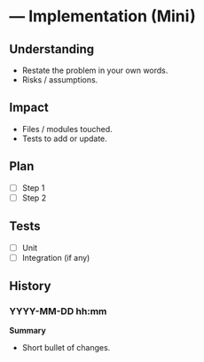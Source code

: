 # <Task title> — Implementation (Mini)

## Understanding
- Restate the problem in your own words.
- Risks / assumptions.

## Impact
- Files / modules touched.
- Tests to add or update.

## Plan
- [ ] Step 1
- [ ] Step 2

## Tests
- [ ] Unit
- [ ] Integration (if any)

## History
### YYYY-MM-DD hh:mm
**Summary**
- Short bullet of changes.

